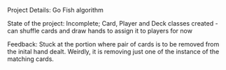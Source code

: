 Project Details:
Go Fish algorithm

State of the project:
Incomplete; Card, Player and Deck classes created - can shuffle cards and draw hands to assign it to players for now

Feedback:
Stuck at the portion where pair of cards is to be removed from the inital hand dealt. Weirdly, it is removing just one of the instance of the 
matching cards.

